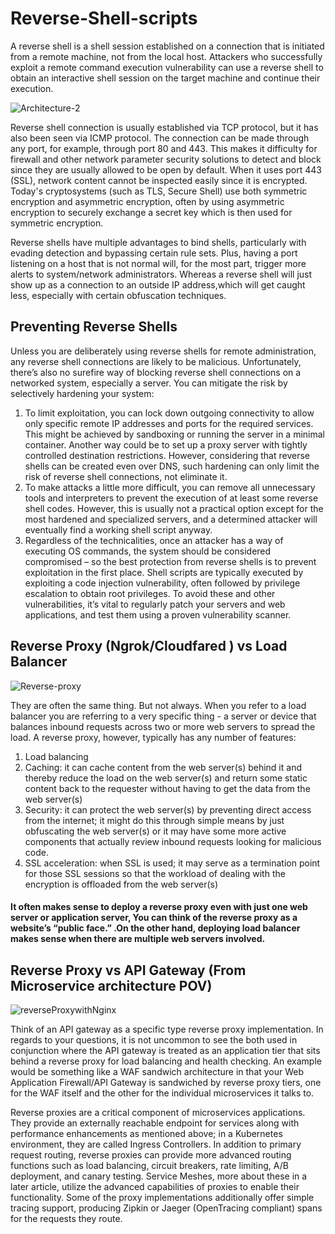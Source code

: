 # Reverse-Shell-scripts
A reverse shell is a shell session established on a connection that is initiated from a remote machine, not from the local host. Attackers who successfully exploit a remote command execution vulnerability can use a reverse shell to obtain an interactive shell session on the target machine and continue their execution.


![Architecture-2](https://user-images.githubusercontent.com/13198518/138933225-e9160bd6-5c99-476b-bcf0-36c705abbc38.png)

Reverse shell connection is usually established via TCP
protocol, but it has also been seen via ICMP protocol. The
connection can be made through any port, for example,
through port 80 and 443. This makes it difficulty for
firewall and other network parameter security solutions
to detect and block since they are usually allowed to be
open by default. When it uses port 443 (SSL), network
content cannot be inspected easily since it is encrypted. 
Today's cryptosystems (such as TLS, Secure Shell) use both symmetric encryption and asymmetric encryption, often by using asymmetric encryption to securely exchange a secret key which is then used for symmetric encryption.

Reverse shells have multiple advantages to bind shells, particularly with evading detection and bypassing certain rule sets. Plus, having a port listening on a host that is not normal will, for the most part, trigger more alerts to system/network administrators. Whereas a reverse shell will just show up as a connection to an outside IP address,which will get caught less, especially with certain obfuscation techniques.

## Preventing Reverse Shells ##
Unless you are deliberately using reverse shells for remote administration, any reverse shell connections are likely to be malicious. Unfortunately, there’s also no surefire way of blocking reverse shell connections on a networked system, especially a server. You can mitigate the risk by selectively hardening your system:

1. To limit exploitation, you can lock down outgoing connectivity to allow only specific remote IP addresses and ports for the required services. This might be achieved by sandboxing or running the server in a minimal container. Another way could be to set up a proxy server with tightly controlled destination restrictions. However, considering that reverse shells can be created even over DNS, such hardening can only limit the risk of reverse shell connections, not eliminate it. 
2. To make attacks a little more difficult, you can remove all unnecessary tools and interpreters to prevent the execution of at least some reverse shell codes. However, this is usually not a practical option except for the most hardened and specialized servers, and a determined attacker will eventually find a working shell script anyway.
3. Regardless of the technicalities, once an attacker has a way of executing OS commands, the system should be considered compromised – so the best protection from reverse shells is to prevent exploitation in the first place. Shell scripts are typically executed by exploiting a code injection vulnerability, often followed by privilege escalation to obtain root privileges. To avoid these and other vulnerabilities, it’s vital to regularly patch your servers and web applications, and test them using a proven vulnerability scanner.

## Reverse Proxy (Ngrok/Cloudfared ) vs Load Balancer ##

![Reverse-proxy](https://user-images.githubusercontent.com/13198518/139104316-d25645d5-df26-49f8-b040-b8b8a1248b83.png)

They are often the same thing. But not always. When you refer to a load balancer you are referring to a very specific thing - a server or device that balances inbound requests across two or more web servers to spread the load. A reverse proxy, however, typically has any number of features:

1. Load balancing
2. Caching: it can cache content from the web server(s) behind it and thereby reduce the load on the web server(s) and return some static content back to the requester without having to get the data from the web server(s)
3. Security: it can protect the web server(s) by preventing direct access from the internet; it might do this through simple means by just obfuscating the web server(s) or it may have some more active components that actually review inbound requests looking for malicious code.
4. SSL acceleration: when SSL is used; it may serve as a termination point for those SSL sessions so that the workload of dealing with the encryption is offloaded from the web server(s)
#### It often makes sense to deploy a reverse proxy even with just one web server or application server, You can think of the reverse proxy as a website’s “public face.” .On the other hand, deploying load balancer makes sense when there are multiple web servers involved. ####

## Reverse Proxy vs API Gateway (From Microservice architecture POV) ##

![reverseProxywithNginx](https://user-images.githubusercontent.com/13198518/139108513-abe61b7a-bec5-496f-9889-640ed9230df0.png)

Think of an API gateway as a specific type reverse proxy implementation.
In regards to your questions, it is not uncommon to see the both used in conjunction where the API gateway is treated as an application tier that sits behind a reverse proxy for load balancing and health checking. An example would be something like a WAF sandwich architecture in that your Web Application Firewall/API Gateway is sandwiched by reverse proxy tiers, one for the WAF itself and the other for the individual microservices it talks to.

Reverse proxies are a critical component of microservices applications. They provide an externally reachable endpoint for services along with performance enhancements as mentioned above; in a Kubernetes environment, they are called Ingress Controllers. In addition to primary request routing, reverse proxies can provide more advanced routing functions such as load balancing, circuit breakers, rate limiting, A/B deployment, and canary testing. Service Meshes, more about these in a later article, utilize the advanced capabilities of proxies to enable their functionality. Some of the proxy implementations additionally offer simple tracing support, producing Zipkin or Jaeger (OpenTracing compliant) spans for the requests they route.



